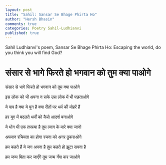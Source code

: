```yaml
---
layout: post
title: "Sahil: Sansar Se Bhage Phirta Ho"
author: "Hersh Bhasin"
comments: true
categories: Poetry Sahil-Ludhianvi
published: true
---
```




Sahil Ludhianvi's poem, Sansar Se Bhage Phirta Ho:  Escaping the world, do you think you will  find God?



# संसार से भागे फिरते हो भगवान को तुम क्या पाओगे 



संसार से भागे फिरते हो भगवान को तुम क्या पाओगे 

इस लोक को भी अपना न सके उस लोक में भी पछताओगे 



ये पाप है क्या ये पुन है क्या रीतों पर धर्म की मोहरें हैं 

हर युग में बदलते धर्मों को कैसे आदर्श बनाओगे 



ये भोग भी एक तपस्या है तुम त्याग के मारे क्या जानो 

अपमान रचियता का होगा रचना को अगर ठुकराओगे 



हम कहते हैं ये जग अपना है तुम कहते हो झूटा सपना है 

हम जन्म बिता कर जाएँगे तुम जन्म गँवा कर जाओगे 

